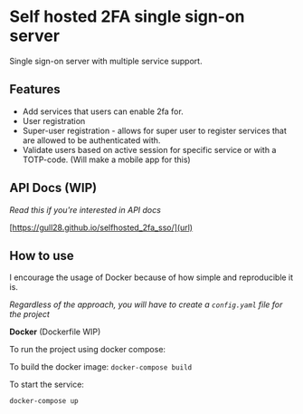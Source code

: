 # Self hosted 2FA single sign-on server

Single sign-on server with multiple service support.

## Features

- Add services that users can enable 2fa for.
- User registration
- Super-user registration - allows for super user to register services that are allowed to be authenticated with.
- Validate users based on active session for specific service or with a TOTP-code. (Will make a mobile app for this)

## API Docs (WIP)
*Read this if you're interested in API docs*

[https://gull28.github.io/selfhosted_2fa_sso/](url)

## How to use

I encourage the usage of Docker because of how simple and reproducible it is.

*Regardless of the approach, you will have to create a `config.yaml` file for the project*

**Docker** (Dockerfile WIP)

To run the project using docker compose:

To build the docker image:
`docker-compose build`

To start the service:

`docker-compose up`



